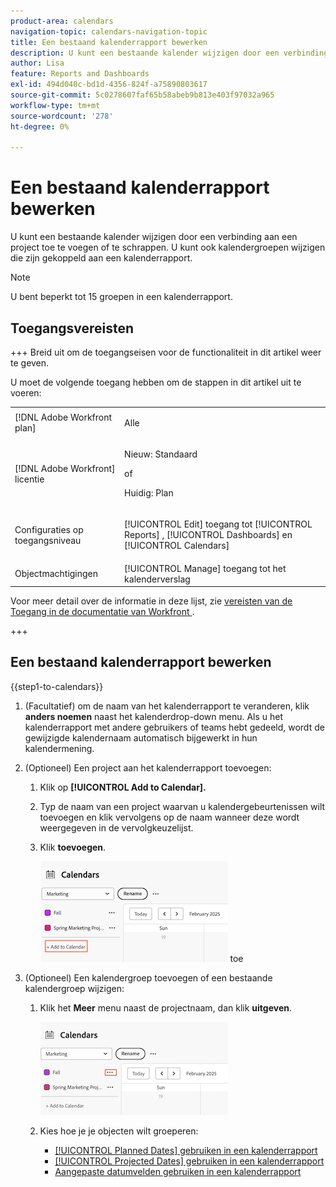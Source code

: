 ```yaml
---
product-area: calendars
navigation-topic: calendars-navigation-topic
title: Een bestaand kalenderrapport bewerken
description: U kunt een bestaande kalender wijzigen door een verbinding aan een project toe te voegen of te schrappen. U kunt ook kalendergroepen wijzigen die zijn gekoppeld aan een kalenderrapport.
author: Lisa
feature: Reports and Dashboards
exl-id: 494d040c-bd1d-4356-824f-a75890803617
source-git-commit: 5c0278607faf65b58abeb9b813e403f97032a965
workflow-type: tm+mt
source-wordcount: '278'
ht-degree: 0%

---
```


# Een bestaand kalenderrapport bewerken

U kunt een bestaande kalender wijzigen door een verbinding aan een project toe te voegen of te schrappen. U kunt ook kalendergroepen wijzigen die zijn gekoppeld aan een kalenderrapport.

>[!NOTE]
>
>U bent beperkt tot 15 groepen in een kalenderrapport.

## Toegangsvereisten

+++ Breid uit om de toegangseisen voor de functionaliteit in dit artikel weer te geven.

U moet de volgende toegang hebben om de stappen in dit artikel uit te voeren:

<table style="table-layout:auto"> 
 <col> 
 </col> 
 <col> 
 </col> 
 <tbody> 
  <tr> 
   <td role="rowheader">[!DNL Adobe Workfront plan]</td> 
   <td> <p>Alle</p> </td> 
  </tr> 
  <tr> 
   <td role="rowheader">[!DNL Adobe Workfront] licentie</td> 
   <td><p>Nieuw: Standaard</p>
       <p>of</p>
       <p>Huidig: Plan</p></td> 
  </tr> 
  <tr> 
   <td role="rowheader">Configuraties op toegangsniveau</td> 
   <td> <p>[!UICONTROL Edit] toegang tot [!UICONTROL Reports] , [!UICONTROL Dashboards] en [!UICONTROL Calendars]</p></td> 
  </tr> 
  <tr> 
   <td role="rowheader">Objectmachtigingen</td> 
   <td>[!UICONTROL Manage] toegang tot het kalenderverslag</td> 
  </tr> 
 </tbody> 
</table>

Voor meer detail over de informatie in deze lijst, zie [&#x200B; vereisten van de Toegang in de documentatie van Workfront &#x200B;](/help/quicksilver/administration-and-setup/add-users/access-levels-and-object-permissions/access-level-requirements-in-documentation.md).

+++


## Een bestaand kalenderrapport bewerken

{{step1-to-calendars}}

1. (Facultatief) om de naam van het kalenderrapport te veranderen, klik **anders noemen** naast het kalenderdrop-down menu.
Als u het kalenderrapport met andere gebruikers of teams hebt gedeeld, wordt de gewijzigde kalendernaam automatisch bijgewerkt in hun kalendermening.

1. (Optioneel) Een project aan het kalenderrapport toevoegen:
   1. Klik op **[!UICONTROL Add to Calendar].**
   1. Typ de naam van een project waarvan u kalendergebeurtenissen wilt toevoegen en klik vervolgens op de naam wanneer deze wordt weergegeven in de vervolgkeuzelijst.
   1. Klik **toevoegen**.

      ![&#x200B; voeg een project aan een kalender &#x200B;](assets/add-a-calendar-project.png) toe


1. (Optioneel) Een kalendergroep toevoegen of een bestaande kalendergroep wijzigen:
   1. Klik het **Meer** menu naast de projectnaam, dan klik **uitgeven**.

      ![&#x200B; geef project in kalender uit &#x200B;](assets/edit-project-in-calendar.png)

   1. Kies hoe je je objecten wilt groeperen:

      * [[!UICONTROL Planned Dates] gebruiken in een kalenderrapport](../../../reports-and-dashboards/reports/calendars/use-planned-dates.md)
      * [[!UICONTROL Projected Dates] gebruiken in een kalenderrapport](../../../reports-and-dashboards/reports/calendars/use-projected-dates.md)
      * [Aangepaste datumvelden gebruiken in een kalenderrapport](../../../reports-and-dashboards/reports/calendars/use-custom-dates.md)

